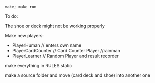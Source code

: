 ```
make; make run
```


To do:

The shoe or deck might not be working properly

Make new players:
- PlayerHuman // enters own name
- PlayerCardCounter // Card Counter Player //rainman
- PlayerLearner // Random Player and result recorder

make everything in RULES static

make a source folder and move (card deck and shoe) into another one